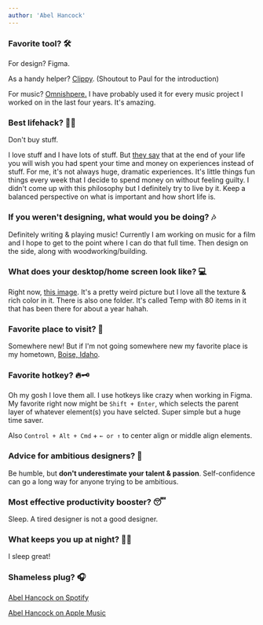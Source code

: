 ```yaml
---
author: 'Abel Hancock'
---
```


### Favorite tool? 🛠

For design? Figma.

As a handy helper? [Clippy](https://clipy-app.com/). (Shoutout to Paul for the introduction)

For music? [Omnishpere.](https://www.spectrasonics.net/index.php) I have probably used it for every music project I worked on in the last four years. It's amazing.

### Best lifehack? 🤹‍♂️

Don't buy stuff.

I love stuff and I have lots of stuff. But [they say](https://www.google.com/search?q=spend+money+on+experiences+not+things+research) that at the end of your life you will wish you had spent your time and money on experiences instead of stuff. For me, it's not always huge, dramatic experiences. It's little things fun things every week that I decide to spend money on without feeling guilty. I didn't come up with this philosophy but I definitely try to live by it. Keep a balanced perspective on what is important and how short life is.

### If you weren't designing, what would you be doing? 🎶

Definitely writing & playing music! Currently I am working on music for a film and I hope to get to the point where I can do that full time. Then design on the side, along with woodworking/building.

### What does your desktop/home screen look like? 💻

Right now, [this image](https://unsplash.com/photos/Mw2-KsA6PpY). It's a pretty weird picture but I love all the texture & rich color in it. There is also one folder. It's called Temp with 80 items in it that has been there for about a year hahah.

### Favorite place to visit? 📍

Somewhere new! But if I'm not going somewhere new my favorite place is my hometown, [Boise, Idaho](https://www.google.com/search?tbm=isch&source=hp&biw=1235&bih=768&ei=CU2cW836N5PT8APj3ryAAQ&q=boise+idaho).

### Favorite hotkey? 🔥🗝

Oh my gosh I love them all. I use hotkeys like crazy when working in Figma. My favorite right now might be `Shift + Enter`, which selects the parent layer of whatever element(s) you have selcted. Super simple but a huge time saver.

Also `Control + Alt + Cmd` + `← or ↑` to center align or middle align elements.

### Advice for ambitious designers? 💯

Be humble, but **don't underestimate your talent & passion**. Self-confidence can go a long way for anyone trying to be ambitious.

### Most effective productivity booster? 😴

Sleep. A tired designer is not a good designer.

### What keeps you up at night? 🤷‍♂️

I sleep great!

### Shameless plug? 🎧

[Abel Hancock on Spotify](https://open.spotify.com/artist/5eXg9zCiSAwm3gDZAOwNxB?si=yMmoAgAyQM-dlLEYNS8uIg)

[Abel Hancock on Apple Music](https://itunes.apple.com/us/artist/abel-hancock/1055581668)
